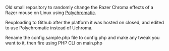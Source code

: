 Old small repository to randomly change the Razer Chroma effects of a Razer mouse on Linux using [Polychromatic](https://github.com/polychromatic/polychromatic).

Reuploading to Github after the platform it was hosted on closed, and edited to use Polychromatic instead of Uchroma.

Rename the config.sample.php file to config.php and make any tweak you want to it, then fire using PHP CLI on main.php